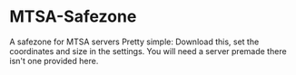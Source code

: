 # MTSA-Safezone
A safezone for MTSA servers
Pretty simple: Download this, set the coordinates and size in the settings. You will need a server premade there isn't one provided here.

